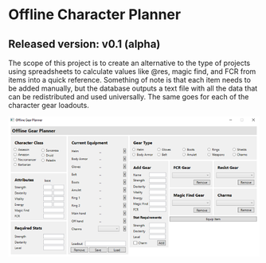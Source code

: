 # Offline Character Planner
## Released version: v0.1 (alpha)

The scope of this project is to create an alternative to the type of projects using spreadsheets to calculate values like @res, magic find, and FCR from items into a quick reference. Something of note is that each item needs to be added manually, but the database outputs a text file with all the data that can be redistributed and used universally. The same goes for each of the character gear loadouts.

![IMG](https://github.com/ReDuzed/D2-Character-Planner/blob/preview/preview%20small.png?raw=true)
